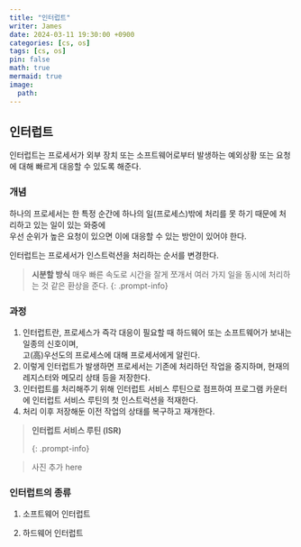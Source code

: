 ```yaml
---
title: "인터럽트"
writer: James
date: 2024-03-11 19:30:00 +0900
categories: [cs, os]
tags: [cs, os]
pin: false
math: true
mermaid: true
image:
  path:
---
```


## 인터럽트

인터럽트는 프로세서가 외부 장치 또는 소프트웨어로부터 발생하는 예외상황 또는 요청에 대해 빠르게 대응할 수 있도록 해준다.

### 개념

하나의 프로세서는 한 특정 순간에 하나의 일(프로세스)밖에 처리를 못 하기 때문에 처리하고 있는 일이 있는 와중에  
우선 순위가 높은 요청이 있으면 이에 대응할 수 있는 방안이 있어야 한다.

인터럽트는 프로세서가 인스트럭션을 처리하는 순서를 변경한다.

> <b>시분할 방식</b>
> 매우 빠른 속도로 시간을 잘게 쪼개서
> 여러 가지 일을 동시에 처리하는 것 같은 환상을 준다.
> {: .prompt-info}

### 과정

1. 인터럽트란, 프로세스가 즉각 대응이 필요할 때 하드웨어 또는 소프트웨어가 보내는 일종의 신호이며,  
   고(高)우선도의 프로세스에 대해 프로세서에게 알린다.
2. 이렇게 인터럽트가 발생하면 프로세서는 기존에 처리하던 작업을 중지하며, 현재의 레지스터와 메모리 상태 등을 저장한다.
3. 인터럽트를 처리해주기 위해 인터럽트 서비스 루틴으로 점프하여 프로그램 카운터에 인터럽트 서비스 루틴의 첫 인스트럭션을 적재한다.
4. 처리 이후 저장해둔 이전 작업의 상태를 복구하고 재개한다.

> <b>인터럽트 서비스 루틴 (ISR)</b>
>
> {: .prompt-info}

> 사진 추가 here

### 인터럽트의 종류

1. 소프트웨어 인터럽트

2. 하드웨어 인터럽트
